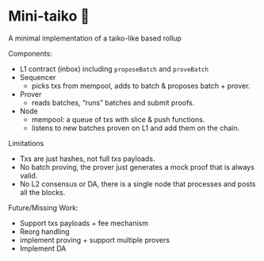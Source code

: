 # Mini-taiko 🧸

A minimal implementation of a taiko-like based rollup

Components:

- L1 contract (inbox) including `proposeBatch` and `proveBatch`
- Sequencer
    - picks txs from mempool, adds to batch & proposes batch + prover.
- Prover
    - reads batches, “runs” batches and submit proofs.
- Node
    - mempool: a queue of txs with slice & push functions.
    - listens to new batches proven on L1 and add them on the chain.

Limitations

- Txs are just hashes, not full txs payloads.
- No batch proving, the prover just generates a mock proof that is always valid.
- No L2 consensus or DA, there is a single node that processes and posts all the blocks.

Future/Missing Work:

- Support txs payloads + fee mechanism
- Reorg handling
- implement proving + support multiple provers
- Implement DA
